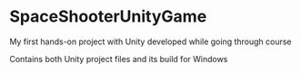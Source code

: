 # SpaceShooterUnityGame
My first hands-on project with Unity developed while going through course

Contains both Unity project files and its build for Windows
